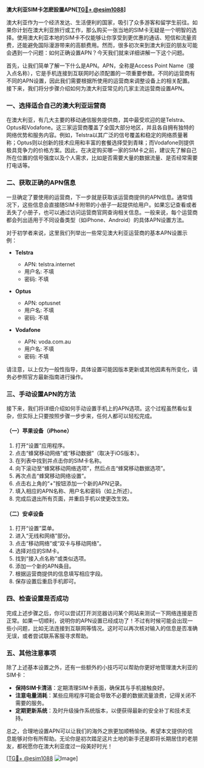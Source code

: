 **澳大利亚SIM卡怎麽設置APN[[TG💪+ @esim1088](https://t.me/s/esim1088)]**

澳大利亚作为一个经济发达、生活便利的国家，吸引了众多游客和留学生前往。如果你计划在澳大利亚旅行或工作，那么购买一张当地的SIM卡无疑是一个明智的选择。使用澳大利亚本地的SIM卡不仅能够让你享受到更优惠的通话、短信和流量资费，还能避免国际漫游带来的高额费用。然而，很多初次来到澳大利亚的朋友可能会遇到一个问题：如何正确设置APN？今天我们就来详细讲解一下这个问题。

首先，让我们简单了解一下什么是APN。APN，全称是Access Point Name（接入点名称），它是手机连接到互联网时必须配置的一项重要参数。不同的运营商有不同的APN设置，因此我们需要根据所使用的运营商来调整设备上的相关配置。接下来，我们将分步骤介绍如何为澳大利亚常见的几家主流运营商设置APN。

### 一、选择适合自己的澳大利亚运营商

在澳大利亚，有几大主要的移动通信服务提供商，其中最受欢迎的是Telstra、Optus和Vodafone。这三家运营商覆盖了全国大部分地区，并且各自拥有独特的网络优势和服务内容。例如，Telstra以其广泛的信号覆盖和稳定的网络质量著称；Optus则以创新的技术应用和丰富的套餐选择受到青睐；而Vodafone则提供极具竞争力的价格方案。因此，在决定购买哪一家的SIM卡之前，建议先了解自己所在位置的信号强度以及个人需求，比如是否需要大量的数据流量、是否经常需要打电话等。

### 二、获取正确的APN信息

一旦确定了要使用的运营商，下一步就是获取该运营商提供的APN信息。通常情况下，这些信息会直接随SIM卡附带的小册子一起提供给用户。如果忘记查看或者丢失了小册子，也可以通过访问运营商官网查询相关信息。一般来说，每个运营商都会列出适用于不同设备类型（如iPhone、Android）的具体APN设置方法。

对于初学者来说，这里我们列举出一些常见澳大利亚运营商的基本APN设置示例：

- **Telstra**  
  - APN: telstra.internet  
  - 用户名: 不填  
  - 密码: 不填  

- **Optus**  
  - APN: optusnet  
  - 用户名: 不填  
  - 密码: 不填  

- **Vodafone**  
  - APN: voda.com.au  
  - 用户名: 不填  
  - 密码: 不填  

请注意，以上仅为一般性指导，具体设置可能因版本更新或其他因素有所变化，请务必参照官方最新指南进行操作。

### 三、手动设置APN的方法

接下来，我们将详细介绍如何手动设置手机上的APN选项。这个过程虽然看似复杂，但实际上只要按照步骤一步步来，任何人都可以轻松完成。

#### （一）苹果设备（iPhone）

1. 打开“设置”应用程序。
2. 点击“蜂窝移动网络”或“移动数据”（取决于iOS版本）。
3. 在列表中找到并点击你的SIM卡名称。
4. 向下滚动至“蜂窝移动网络选项”，然后点击“蜂窝移动数据选项”。
5. 再次点击“蜂窝移动网络设置”。
6. 点击右上角的“+”按钮添加一个新的APN记录。
7. 填入相应的APN名称、用户名和密码（如上所述）。
8. 完成后退出所有页面，并重启手机以使更改生效。

#### （二）安卓设备

1. 打开“设置”菜单。
2. 进入“无线和网络”部分。
3. 点击“移动网络”或“双卡与移动网络”。
4. 选择对应的SIM卡。
5. 找到“接入点名称”或类似选项。
6. 添加一个新的APN条目。
7. 根据运营商提供的信息填写相应字段。
8. 保存设置后重启手机即可。

### 四、检查设置是否成功

完成上述步骤之后，你可以尝试打开浏览器访问某个网站来测试一下网络连接是否正常。如果一切顺利，说明你的APN设置已经成功了！不过有时候可能会出现一些小问题，比如无法连接到互联网等情况。这时可以再次核对输入的信息是否准确无误，或者尝试联系客服寻求帮助。

### 五、其他注意事项

除了上述基本设置之外，还有一些额外的小技巧可以帮助你更好地管理澳大利亚的SIM卡：

- **保持SIM卡清洁**：定期清理SIM卡表面，确保其与手机接触良好。
- **注意电量消耗**：某些应用程序可能会导致不必要的数据流量浪费，记得关闭不需要的服务。
- **定期更新系统**：及时升级操作系统版本，以便获得最新的安全补丁和技术支持。

总之，合理地设置APN可以让我们的海外之旅更加顺畅愉快。希望本文提供的信息能够对你有所帮助。无论你是初次踏足这片土地的新手还是即将长期居住的老朋友，都祝愿你在澳大利亚度过一段美好时光！

[[TG💪+ @esim1088](https://t.me/s/esim1088) ![Image](https://i.postimg.cc/4NQfJmqS/Snipaste-2025-05-13-00-14-12.png)]